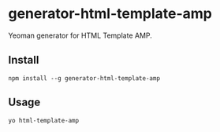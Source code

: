 # generator-html-template-amp

Yeoman generator for HTML Template AMP.

## Install

```
npm install --g generator-html-template-amp
```

## Usage

```
yo html-template-amp
```
